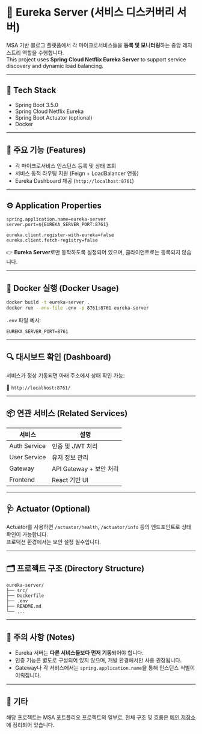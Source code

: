 # 📡 Eureka Server (서비스 디스커버리 서버)

MSA 기반 블로그 플랫폼에서 각 마이크로서비스들을 **등록 및 모니터링**하는 중앙 레지스트리 역할을 수행합니다.  
This project uses **Spring Cloud Netflix Eureka Server** to support service discovery and dynamic load balancing.

---

## 🔧 Tech Stack

- Spring Boot 3.5.0
- Spring Cloud Netflix Eureka
- Spring Boot Actuator (optional)
- Docker

---

## 🚀 주요 기능 (Features)

- 각 마이크로서비스 인스턴스 등록 및 상태 조회
- 서비스 동적 라우팅 지원 (Feign + LoadBalancer 연동)
- Eureka Dashboard 제공 (`http://localhost:8761`)

---

## ⚙️ Application Properties

```properties
spring.application.name=eureka-server
server.port=${EUREKA_SERVER_PORT:8761}

eureka.client.register-with-eureka=false
eureka.client.fetch-registry=false
```

👉 **Eureka Server**로만 동작하도록 설정되어 있으며, 클라이언트로는 등록되지 않습니다.

---

## 🐳 Docker 실행 (Docker Usage)

```bash
docker build -t eureka-server .
docker run --env-file .env -p 8761:8761 eureka-server
```

`.env` 파일 예시:

```env
EUREKA_SERVER_PORT=8761
```

---

## 🔍 대시보드 확인 (Dashboard)

서비스가 정상 기동되면 아래 주소에서 상태 확인 가능:

📍 `http://localhost:8761/`

---

## 📦 연관 서비스 (Related Services)

| 서비스 | 설명 |
|--------|------|
| Auth Service | 인증 및 JWT 처리 |
| User Service | 유저 정보 관리 |
| Gateway | API Gateway + 보안 처리 |
| Frontend | React 기반 UI |

---

## 🩺 Actuator (Optional)

Actuator를 사용하면 `/actuator/health`, `/actuator/info` 등의 엔드포인트로 상태 확인이 가능합니다.  
프로덕션 환경에서는 보안 설정 필수입니다.

---

## 🗂 프로젝트 구조 (Directory Structure)

```
eureka-server/
├── src/
├── Dockerfile
├── .env
├── README.md
└── ...
```

---

## 📌 주의 사항 (Notes)

- Eureka 서버는 **다른 서비스들보다 먼저 기동**되어야 합니다.
- 인증 기능은 별도로 구성되어 있지 않으며, 개발 환경에서만 사용 권장됩니다.
- Gateway나 각 서비스에서는 `spring.application.name`을 통해 인스턴스 식별이 이뤄집니다.

---

## 📎 기타

해당 프로젝트는 MSA 포트폴리오 프로젝트의 일부로, 전체 구조 및 흐름은 [메인 저장소](https://github.com/your-org/personal-blog-project)에 정리되어 있습니다.
